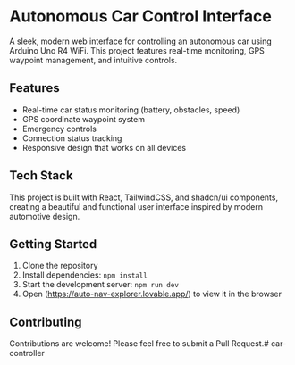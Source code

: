 # Autonomous Car Control Interface

A sleek, modern web interface for controlling an autonomous car using Arduino Uno R4 WiFi. This project features real-time monitoring, GPS waypoint management, and intuitive controls.

## Features

- Real-time car status monitoring (battery, obstacles, speed)
- GPS coordinate waypoint system
- Emergency controls
- Connection status tracking
- Responsive design that works on all devices

## Tech Stack

This project is built with React, TailwindCSS, and shadcn/ui components, creating a beautiful and functional user interface inspired by modern automotive design.

## Getting Started

1. Clone the repository
2. Install dependencies: `npm install`
3. Start the development server: `npm run dev`
4. Open (https://auto-nav-explorer.lovable.app/) to view it in the browser

## Contributing

Contributions are welcome! Please feel free to submit a Pull Request.# car-controller
